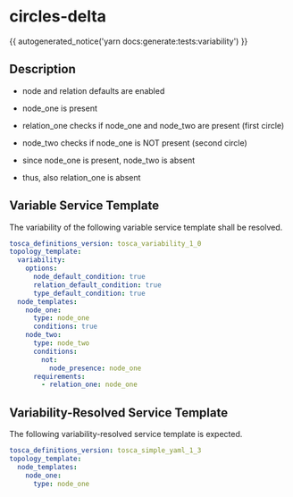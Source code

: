 # circles-delta

{{ autogenerated_notice('yarn docs:generate:tests:variability') }}

## Description

- node and relation defaults are enabled

- node_one is present
- relation_one checks if node_one and node_two are present (first circle)
- node_two checks if node_one is NOT present (second circle)

- since node_one is present, node_two is absent
- thus, also relation_one is absent


## Variable Service Template

The variability of the following variable service template shall be resolved.

```yaml linenums="1"
tosca_definitions_version: tosca_variability_1_0
topology_template:
  variability:
    options:
      node_default_condition: true
      relation_default_condition: true
      type_default_condition: true
  node_templates:
    node_one:
      type: node_one
      conditions: true
    node_two:
      type: node_two
      conditions:
        not:
          node_presence: node_one
      requirements:
        - relation_one: node_one
```



## Variability-Resolved Service Template

The following variability-resolved service template is expected.

```yaml linenums="1"
tosca_definitions_version: tosca_simple_yaml_1_3
topology_template:
  node_templates:
    node_one:
      type: node_one
```

